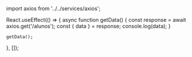
import axios from '../../services/axios';

  React.useEffect(() => {
    async function getData() {
      const response = await axios.get('/alunos');
      const { data } = response;
      console.log(data);
    }

    getData();
  }, []);
